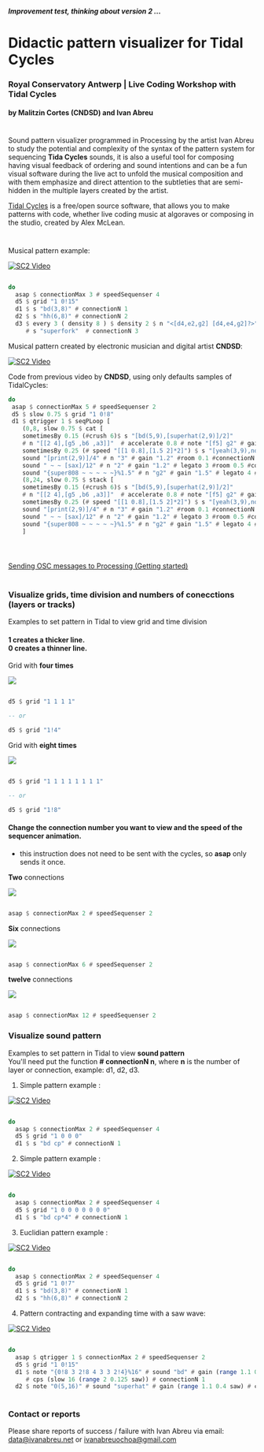 ##### *Improvement test, thinking about version 2* ...
# Didactic pattern visualizer for Tidal Cycles 
### **Royal Conservatory Antwerp** | Live Coding Workshop with **Tidal Cycles**
#### by **Malitzin Cortes (CNDSD)** and **Ivan Abreu**
#

Sound pattern visualizer programmed in Processing by the artist Ivan Abreu to study the potential and complexity of the syntax of the pattern system for sequencing <b>Tida Cycles</b> sounds, it is also a useful tool for composing having visual feedback of ordering and sound intentions and can be a fun visual software during the live act to unfold the musical composition and with them emphasize and direct attention to the subtleties that are semi-hidden in the multiple layers created by the artist.

<a href="https://tidalcycles.org/" target="_blank">Tidal Cycles</a> is a free/open source software, that allows you to make patterns with code, whether live coding music at algoraves or composing in the studio, created by Alex McLean.

#

Musical pattern example:

[![SC2 Video](https://ivanabreu.net/github/videoivan.jpg)](https://ivanabreu.net/github/soundpatternbyivanabreu01.mp4 "Click to play >")

```haskell

do
  asap $ connectionMax 3 # speedSequenser 4
  d5 $ grid "1 0!15"
  d1 $ s "bd(3,8)" # connectionN 1
  d2 $ s "hh(6,8)" # connectionN 2
  d3 $ every 3 ( density 8 ) $ density 2 $ n "<[d4,e2,g2] [d4,e4,g2]?>" 
     # s "superfork"  # connectionN 3

```


Musical pattern created by electronic musician and digital artist <b>CNDSD</b>:


[![SC2 Video](https://ivanabreu.net/github/videomali.jpg)](https://ivanabreu.net/github/soundpatternbycndsd.mp4 "Click to play >")

Code from previous video by <b>CNDSD</b>, using only defaults samples of TidalCycles:

```haskell
do
 asap $ connectionMax 5 # speedSequenser 2
 d5 $ slow 0.75 $ grid "1 0!8"
 d1 $ qtrigger 1 $ seqPLoop [
    (0,8, slow 0.75 $ cat [
    sometimesBy 0.15 (#crush 6)$ s "[bd(5,9),[superhat(2,9)]/2]"
    # n "[[2 4],[g5 ,b6 ,a3]]"  # accelerate 0.8 # note "[f5] g2" # gain (slow 2 $ range 0.9 1.2 $ sine) #connectionN 1,
    sometimesBy 0.25 (# speed "[[1 0.8],[1.5 2]*2]") $ s "[yeah(3,9),notes(7,9)]" # n "[[2][a4 ,d7 g6]b3]" # gain "1.2" #connectionN 2,
    sound "[print(2,9)]/4" # n "3" # gain "1.2" #room 0.1 #connectionN 3,
    sound " ~ ~ [sax]/12" # n "2" # gain "1.2" # legato 3 #room 0.5 #connectionN 4,
    sound "{super808 ~ ~ ~ ~ ~}%1.5" # n "g2" # gain "1.5" # legato 4 #room 1 #connectionN 5] ),
    (8,24, slow 0.75 $ stack [
    sometimesBy 0.15 (#crush 6)$ s "[bd(5,9),[superhat(2,9)]/2]"
    # n "[[2 4],[g5 ,b6 ,a3]]"  # accelerate 0.8 # note "[f5] g2" # gain (slow 2 $ range 0.9 1.2 $ sine) #connectionN 1,
    sometimesBy 0.25 (# speed "[[1 0.8],[1.5 2]*2]") $ s "[yeah(3,9),notes(7,9)]" # n "[[2][a4 ,d7 g6]b3]" # gain "1.2" #connectionN 2,
    sound "[print(2,9)]/4" # n "3" # gain "1.2" #room 0.1 #connectionN 3,
    sound " ~ ~ [sax]/12" # n "2" # gain "1.2" # legato 3 #room 0.5 #connectionN 4,
    sound "{super808 ~ ~ ~ ~ ~}%1.5" # n "g2" # gain "1.5" # legato 4 #room 1 #connectionN 5] )
    ] 
    
```
#
[Sending OSC messages to Processing (Getting started)](GETTING-STARTED.md)
#


### Visualize grids, time division and numbers of conecctions (layers or tracks) 

Examples to set pattern in Tidal to view grid and time division<br>
#### <b>1 creates a thicker line.<br>0 creates a thinner line.</b>

Grid with <b>four times</b>

<img src="https://ivanabreu.net/github/4t.jpg">

```haskell

d5 $ grid "1 1 1 1"

-- or

d5 $ grid "1!4"

```

Grid with <b>eight times</b>

<img src="https://ivanabreu.net/github/8t.jpg">

```haskell

d5 $ grid "1 1 1 1 1 1 1 1"

-- or

d5 $ grid "1!8"

```

#### Change the connection number you want to view and the speed of the sequencer animation.

* this instruction does not need to be sent with the cycles, so <b>asap</b> only sends it once.

<b>Two</b> connections

<img src="https://ivanabreu.net/github/twoconnections.jpg">

```haskell

asap $ connectionMax 2 # speedSequenser 2

```

<b>Six</b> connections

<img src="https://ivanabreu.net/github/sixconnections.jpg">

```haskell

asap $ connectionMax 6 # speedSequenser 2

```

<b>twelve</b> connections

<img src="https://ivanabreu.net/github/twelveconnections.jpg">

```haskell

asap $ connectionMax 12 # speedSequenser 2

```




### Visualize sound pattern 

Examples to set pattern in Tidal to view <b>sound pattern</b><br>
You'll need put the function <b># connectionN n</b>, where <b>n</b> is the number of layer or connection, example: d1, d2, d3.

1. Simple pattern example :

[![SC2 Video](https://ivanabreu.net/github/patternsimple01play.jpg)](https://ivanabreu.net/github/patternsimple01.mp4 "Click to play >")

```haskell

do
  asap $ connectionMax 2 # speedSequenser 4
  d5 $ grid "1 0 0 0"
  d1 $ s "bd cp" # connectionN 1

```

2. Simple pattern example :

[![SC2 Video](https://ivanabreu.net/github/patternsimple02play.jpg)](https://ivanabreu.net/github/patternsimple02.mp4 "Click to play >")

```haskell

do
  asap $ connectionMax 2 # speedSequenser 4
  d5 $ grid "1 0 0 0 0 0 0 0"
  d1 $ s "bd cp*4" # connectionN 1

```

3. Euclidian pattern example :

[![SC2 Video](https://ivanabreu.net/github/patterneuclidianplay.jpg)](https://ivanabreu.net/github/patterneuclidian.mp4 "Click to play >")

```haskell

do
  asap $ connectionMax 2 # speedSequenser 4
  d5 $ grid "1 0!7"
  d1 $ s "bd(3,8)" # connectionN 1
  d2 $ s "hh(6,8)" # connectionN 2

```

4. Pattern contracting and expanding time with a saw wave:

[![SC2 Video](https://ivanabreu.net/github/patterncpsplay.jpg)](https://ivanabreu.net/github/patterncps.mp4 "Click to play >")

```haskell

do
  asap $ qtrigger 1 $ connectionMax 2 # speedSequenser 2
  d5 $ grid "1 0!15"
  d1 $ note "{0!8 3 2!8 4 3 3 2!4}%16" # sound "bd" # gain (range 1.1 0.4 saw)
     # cps (slow 16 (range 2 0.125 saw)) # connectionN 1
  d2 $ note "0(5,16)" # sound "superhat" # gain (range 1.1 0.4 saw) # connectionN 2
  
```



### Contact or reports

Please share reports of success / failure with Ivan Abreu via email: data@ivanabreu.net or ivanabreuochoa@gmail.com
